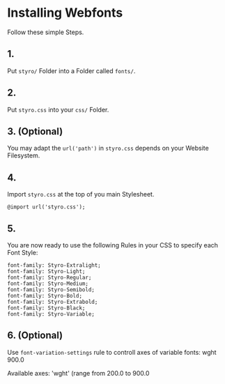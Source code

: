 # Installing Webfonts

Follow these simple Steps.

## 1.

Put `styro/` Folder into a Folder called `fonts/`.

## 2.

Put `styro.css` into your `css/` Folder.

## 3. (Optional)

You may adapt the `url('path')` in `styro.css` depends on your Website Filesystem.

## 4.

Import `styro.css` at the top of you main Stylesheet.

```
@import url('styro.css');
```

## 5.

You are now ready to use the following Rules in your CSS to specify each Font Style:

```
font-family: Styro-Extralight;
font-family: Styro-Light;
font-family: Styro-Regular;
font-family: Styro-Medium;
font-family: Styro-Semibold;
font-family: Styro-Bold;
font-family: Styro-Extrabold;
font-family: Styro-Black;
font-family: Styro-Variable;

```

## 6. (Optional)

Use `font-variation-settings` rule to controll axes of variable fonts:
wght 900.0

Available axes:
'wght' (range from 200.0 to 900.0
